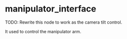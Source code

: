 # manipulator_interface

TODO: Rewrite this node to work as the camera tilt control.

It used to control the manipulator arm.
